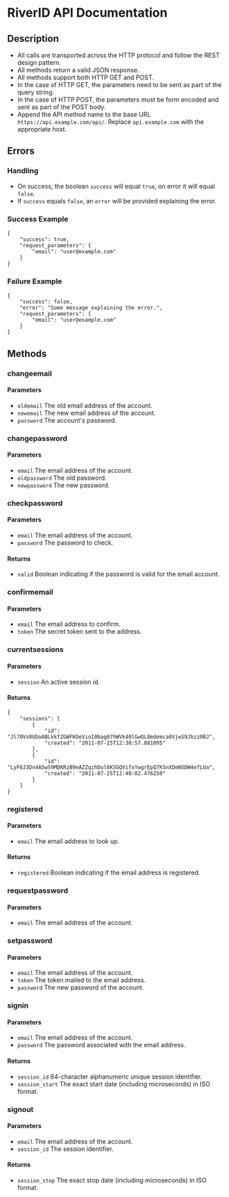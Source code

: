 # RiverID API Documentation

## Description

* All calls are transported across the HTTP protocol and follow the REST design pattern.
* All methods return a valid JSON response.
* All methods support both HTTP GET and POST.
* In the case of HTTP GET, the parameters need to be sent as part of the query string.
* In the case of HTTP POST, the parameters must be form encoded and sent as part of the POST body.
* Append the API method name to the base URL `https://api.example.com/api/`. Replace `api.example.com` with the appropriate host.

## Errors

### Handling

* On success, the boolean `success` will equal `true`, on error it will equal `false`.
* If `success` equals `false`, an `error` will be provided explaining the error.

### Success Example

    {
        "success": true,
        "request_parameters": {
            "email": "user@example.com"
        }
    }

### Failure Example

    {
        "success": false,
        "error": "Some message explaining the error.",
        "request_parameters": {
            "email": "user@example.com"
        }
    }

## Methods

### changeemail

#### Parameters

* `oldemail` The old email address of the account.
* `newemail` The new email address of the account.
* `password` The account's password.

### changepassword

#### Parameters

* `email` The email address of the account.
* `oldpassword` The old password.
* `newpassword` The new password.

### checkpassword

#### Parameters

* `email` The email address of the account.
* `password` The password to check.

#### Returns

* `valid` Boolean indicating if the password is valid for the email account.

### confirmemail

#### Parameters

* `email` The email address to confirm.
* `token` The secret token sent to the address.

### currentsessions

#### Parameters

* `session` An active session id.

#### Returns

    {
        "sessions": [
            {
                "id": "Jl70Vs0UDoABLkkfZGWFKOeVioI0bag07hWVk40lGwQL8mdemca0VjwS9Jbzz0BJ",
                "created": "2011-07-25T12:38:57.881095"
            },
            {
                "id": "LyF6J3Dn4A5wS9MDKRzB9eAZZqihDol6KSGQVifxYwgrEpQ7KSnXDmNSDW4efLUa",
                "created": "2011-07-25T12:40:02.476250"
            }
        ]
    }

### registered

#### Parameters

* `email` The email address to look up.

#### Returns

* `registered` Boolean indicating if the email address is registered.

### requestpassword

#### Parameters

* `email` The email address of the account.

### setpassword

#### Parameters

* `email` The email address of the account.
* `token` The token mailed to the email address.
* `password` The new password of the account.

### signin

#### Parameters

* `email` The email address of the account.
* `password` The password associated with the email address.

#### Returns

* `session_id` 64-character alphanumeric unique session identifier.
* `session_start` The exact start date (including microseconds) in ISO format.

### signout

#### Parameters

* `email` The email address of the account.
* `session_id` The session identifier.

#### Returns

* `session_stop` The exact stop date (including microseconds) in ISO format.